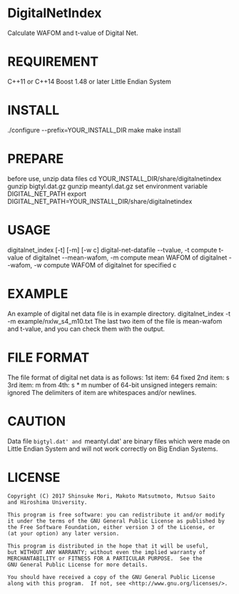 DigitalNetIndex
===============
Calculate WAFOM and t-value of Digital Net.

REQUIREMENT
===========
C++11 or C++14
Boost 1.48 or later
Little Endian System

INSTALL
=======
  ./configure --prefix=YOUR_INSTALL_DIR
  make
  make install

PREPARE
=======
before use, unzip data files
  cd YOUR_INSTALL_DIR/share/digitalnetindex
  gunzip bigtyl.dat.gz
  gunzip meantyl.dat.gz
set environment variable DIGITAL_NET_PATH
  export DIGITAL_NET_PATH=YOUR_INSTALL_DIR/share/digitalnetindex

USAGE
=====
  digitalnet_index [-t] [-m] [-w c] digital-net-datafile
    --tvalue, -t	compute t-value of digitalnet
    --mean-wafom, -m	compute mean WAFOM of digitalnet
    --wafom, -w		compute WAFOM of digitalnet for specified c

EXAMPLE
=======
An example of digital net data file is in example directory.
  digitalnet_index -t -m example/nxlw_s4_m10.txt
The last two item of the file is mean-wafom and t-value, and
you can check them with the output.

FILE FORMAT
===========
The file format of digital net data is as follows:
  1st item: 64 fixed
  2nd item: s
  3rd item: m
  from 4th: s * m number of 64-bit unsigned integers
  remain:   ignored
The delimiters of item are whitespaces and/or newlines.

CAUTION
=======
Data file `bigtyl.dat' and `meantyl.dat' are binary files which were
made on Little Endian System and will not work correctly on
Big Endian Systems.

LICENSE
=======
    Copyright (C) 2017 Shinsuke Mori, Makoto Matsutmoto, Mutsuo Saito
    and Hiroshima University.

    This program is free software: you can redistribute it and/or modify
    it under the terms of the GNU General Public License as published by
    the Free Software Foundation, either version 3 of the License, or
    (at your option) any later version.

    This program is distributed in the hope that it will be useful,
    but WITHOUT ANY WARRANTY; without even the implied warranty of
    MERCHANTABILITY or FITNESS FOR A PARTICULAR PURPOSE.  See the
    GNU General Public License for more details.

    You should have received a copy of the GNU General Public License
    along with this program.  If not, see <http://www.gnu.org/licenses/>.
